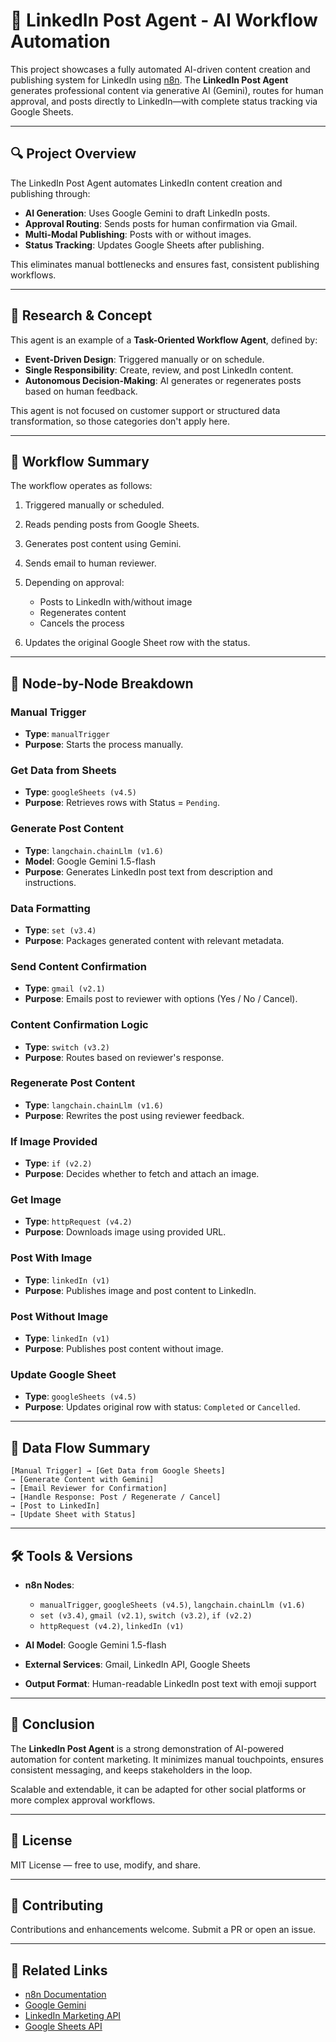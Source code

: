 # 💬 LinkedIn Post Agent - AI Workflow Automation

This project showcases a fully automated AI-driven content creation and publishing system for LinkedIn using [n8n](https://n8n.io). The **LinkedIn Post Agent** generates professional content via generative AI (Gemini), routes for human approval, and posts directly to LinkedIn—with complete status tracking via Google Sheets.

---

## 🔍 Project Overview

The LinkedIn Post Agent automates LinkedIn content creation and publishing through:

* **AI Generation**: Uses Google Gemini to draft LinkedIn posts.
* **Approval Routing**: Sends posts for human confirmation via Gmail.
* **Multi-Modal Publishing**: Posts with or without images.
* **Status Tracking**: Updates Google Sheets after publishing.

This eliminates manual bottlenecks and ensures fast, consistent publishing workflows.

---

## 🧠 Research & Concept

This agent is an example of a **Task-Oriented Workflow Agent**, defined by:

* **Event-Driven Design**: Triggered manually or on schedule.
* **Single Responsibility**: Create, review, and post LinkedIn content.
* **Autonomous Decision-Making**: AI generates or regenerates posts based on human feedback.

This agent is not focused on customer support or structured data transformation, so those categories don't apply here.

---

## 🔢 Workflow Summary

The workflow operates as follows:

1. Triggered manually or scheduled.
2. Reads pending posts from Google Sheets.
3. Generates post content using Gemini.
4. Sends email to human reviewer.
5. Depending on approval:

   * Posts to LinkedIn with/without image
   * Regenerates content
   * Cancels the process
6. Updates the original Google Sheet row with the status.

---

## 🔹 Node-by-Node Breakdown

### Manual Trigger

* **Type**: `manualTrigger`
* **Purpose**: Starts the process manually.

### Get Data from Sheets

* **Type**: `googleSheets (v4.5)`
* **Purpose**: Retrieves rows with Status = `Pending`.

### Generate Post Content

* **Type**: `langchain.chainLlm (v1.6)`
* **Model**: Google Gemini 1.5-flash
* **Purpose**: Generates LinkedIn post text from description and instructions.

### Data Formatting

* **Type**: `set (v3.4)`
* **Purpose**: Packages generated content with relevant metadata.

### Send Content Confirmation

* **Type**: `gmail (v2.1)`
* **Purpose**: Emails post to reviewer with options (Yes / No / Cancel).

### Content Confirmation Logic

* **Type**: `switch (v3.2)`
* **Purpose**: Routes based on reviewer's response.

### Regenerate Post Content

* **Type**: `langchain.chainLlm (v1.6)`
* **Purpose**: Rewrites the post using reviewer feedback.

### If Image Provided

* **Type**: `if (v2.2)`
* **Purpose**: Decides whether to fetch and attach an image.

### Get Image

* **Type**: `httpRequest (v4.2)`
* **Purpose**: Downloads image using provided URL.

### Post With Image

* **Type**: `linkedIn (v1)`
* **Purpose**: Publishes image and post content to LinkedIn.

### Post Without Image

* **Type**: `linkedIn (v1)`
* **Purpose**: Publishes post content without image.

### Update Google Sheet

* **Type**: `googleSheets (v4.5)`
* **Purpose**: Updates original row with status: `Completed` or `Cancelled`.

---

## 🔄 Data Flow Summary

```text
[Manual Trigger] → [Get Data from Google Sheets]
→ [Generate Content with Gemini]
→ [Email Reviewer for Confirmation]
→ [Handle Response: Post / Regenerate / Cancel]
→ [Post to LinkedIn]
→ [Update Sheet with Status]
```

---

## 🛠️ Tools & Versions

* **n8n Nodes**:

  * `manualTrigger`, `googleSheets (v4.5)`, `langchain.chainLlm (v1.6)`
  * `set (v3.4)`, `gmail (v2.1)`, `switch (v3.2)`, `if (v2.2)`
  * `httpRequest (v4.2)`, `linkedIn (v1)`

* **AI Model**: Google Gemini 1.5-flash

* **External Services**: Gmail, LinkedIn API, Google Sheets

* **Output Format**: Human-readable LinkedIn post text with emoji support

---

## 🔮 Conclusion

The **LinkedIn Post Agent** is a strong demonstration of AI-powered automation for content marketing. It minimizes manual touchpoints, ensures consistent messaging, and keeps stakeholders in the loop.

Scalable and extendable, it can be adapted for other social platforms or more complex approval workflows.

---

## 📝 License

MIT License — free to use, modify, and share.

---

## 🤝 Contributing

Contributions and enhancements welcome. Submit a PR or open an issue.

---

## 🔗 Related Links

* [n8n Documentation](https://docs.n8n.io)
* [Google Gemini](https://deepmind.google/technologies/gemini)
* [LinkedIn Marketing API](https://learn.microsoft.com/en-us/linkedin/marketing/)
* [Google Sheets API](https://developers.google.com/sheets/api)
